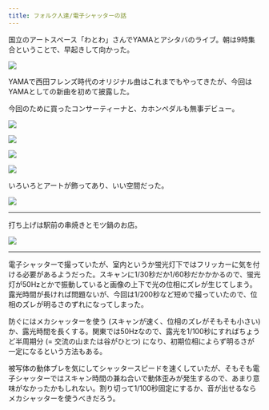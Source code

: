 ```yaml
---
title: フォルク人達/電子シャッターの話
---
```


国立のアートスペース「わとわ」さんでYAMAとアシタバのライブ。朝は9時集合ということで、早起きして向かった。

![](https://photos.old.apkas.net/medium/202310/20231028-085510.webp)

YAMAで西田フレンズ時代のオリジナル曲はこれまでもやってきたが、今回はYAMAとしての新曲を初めて披露した。

今回のために買ったコンサーティーナと、カホンペダルも無事デビュー。

![](https://photos.old.apkas.net/medium/202310/20231028-104405.webp)

![](https://photos.old.apkas.net/medium/202310/20231028-105400.webp)

![](https://photos.old.apkas.net/medium/202310/20231028-105758.webp)

![](https://photos.old.apkas.net/medium/202310/20231028-113317.webp)

いろいろとアートが飾ってあり、いい空間だった。

![](https://photos.old.apkas.net/medium/202310/20231028-151030.webp)

---

打ち上げは駅前の串焼きとモツ鍋のお店。

![](https://photos.old.apkas.net/medium/202310/20231028-171413.webp)

---

電子シャッターで撮っていたが、室内というか蛍光灯下ではフリッカーに気を付ける必要があるようだった。スキャンに1/30秒だか1/60秒だかかかるので、蛍光灯が50Hzとかで振動していると画像の上下で光の位相にズレが生じてしまう。露光時間が長ければ問題ないが、今回は1/200秒など短めで撮っていたので、位相のズレが明るさのずれになってしまった。

防ぐにはメカシャッターを使う (スキャンが速く、位相のズレがそもそも小さい) か、露光時間を長くする。関東では50Hzなので、露光を1/100秒にすればちょうど半周期分 (= 交流の山または谷がひとつ) になり、初期位相によらず明るさが一定になるという方法もある。

被写体の動体ブレを気にしてシャッタースピードを速くしていたが、そもそも電子シャッターではスキャン時間の兼ね合いで動体歪みが発生するので、あまり意味がなかったかもしれない。割り切って1/100秒固定にするか、音が出せるならメカシャッターを使うべきだろう。

